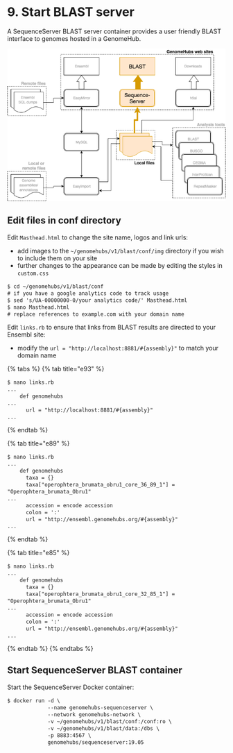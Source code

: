 # 9. Start BLAST server

A SequenceServer BLAST server container provides a user friendly BLAST interface to genomes hosted in a GenomeHub.

![](../.gitbook/assets/GenomeHubs%20BLAST.png)

## Edit files in conf directory

Edit `Masthead.html` to change the site name, logos and link urls:

* add images to the `~/genomehubs/v1/blast/conf/img` directory if you wish to include them on your site
* further changes to the appearance can be made by editing the styles in `custom.css`

```text
$ cd ~/genomehubs/v1/blast/conf
# if you have a google analytics code to track usage
$ sed 's/UA-00000000-0/your analytics code/' Masthead.html
$ nano Masthead.html
# replace references to example.com with your domain name
```

Edit `links.rb` to ensure that links from BLAST results are directed to your Ensembl site:

* modify the `url = "http://localhost:8881/#{assembly}"` to match your domain name

{% tabs %}
{% tab title="e93" %}
```text
$ nano links.rb
...
    def genomehubs
...
      url = "http://localhost:8881/#{assembly}"
...
```
{% endtab %}

{% tab title="e89" %}
```text
$ nano links.rb
...
    def genomehubs
      taxa = {}
      taxa["operophtera_brumata_obru1_core_36_89_1"] = "Operophtera_brumata_Obru1"
...
      accession = encode accession
      colon = ':'
      url = "http://ensembl.genomehubs.org/#{assembly}"
...
```
{% endtab %}

{% tab title="e85" %}
```text
$ nano links.rb
...
    def genomehubs
      taxa = {}
      taxa["operophtera_brumata_obru1_core_32_85_1"] = "Operophtera_brumata_Obru1"
...
      accession = encode accession
      colon = ':'
      url = "http://ensembl.genomehubs.org/#{assembly}"
...
```
{% endtab %}
{% endtabs %}

## Start SequenceServer BLAST container

Start the SequenceServer Docker container:

```text
$ docker run -d \
             --name genomehubs-sequenceserver \
             --network genomehubs-network \
             -v ~/genomehubs/v1/blast/conf:/conf:ro \
             -v ~/genomehubs/v1/blast/data:/dbs \
             -p 8883:4567 \
             genomehubs/sequenceserver:19.05
```

